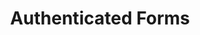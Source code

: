 ---
layout: chapter
title: Authenticated Forms
slides:

  - class: title-slide
    content: |

      ![Gather Workshops Logo]([[BASE_URL]]/theme/assets/images/gw_logo.png)

      # Authenticated Forms
      _Associating form data with a user_





  - content: |

      ## Posting a message

      Only logged in users should be able to post,
      and their username should be associated.


  - content: |

      ### Ensure the form is formatted correctly

      Add the form action and form method,
      plus names for all form inputs.

  - content: |

      ### Allow POST data for new message route

      ```python
      @website.route('/new-message', methods=['GET', 'POST'])
      @usermanager.login_required
      def new_message():
          return render_template('new-message.html')
      ```

      Add both POST and GET method options
      to the **new message** route.


  - content: |

      ### Handle both GET and POST methods

      ```python
      def new_message():

          if request.method == 'GET':
              return render_template('new-message.html')

          elif request.method == 'POST':
              return redirect('/')

      ```

      Modify the `new_message` function 
      to handle both request types.

  - content: |

      ### Get form data

      ```python
      def new_message():

          if request.method == 'GET':
              return render_template('new-message.html')

          elif request.method == 'POST':

              content = request.form.get('message')

              return redirect('/')

      ```

      Get the message content from the form.



  - content: |

      ### Import datetime so we can get the current time

      ```python
      from datetime import datetime
      ```

      Import the dattime module at 
      the top of your routes file.

  - content: |

      ### Generate current time

      ```python
      def new_message():

          if request.method == 'GET':
              return render_template('new-message.html')

          elif request.method == 'POST':

              content = request.form.get('message')
              current_time = datetime.now()

              return redirect('/')

      ```

      Generate the current time.

  - content: |

      ### Get logged in user id

      ```python
      def new_message():

          if request.method == 'GET':
              return render_template('new-message.html')

          elif request.method == 'POST':

              content = request.form.get('message')
              current_time = datetime.now()
              user_id = usermanager.current_user.user_id

              return redirect('/')

      ```
  
  - content: |

      ### Write query

      ```python
      elif request.method == 'POST':

          content = request.form.get('message')
          current_time = datetime.now()
          user_id = usermanager.current_user.user_id

          query_string = (
            'INSERT INTO messages( content, time_created, user_id ) '
            'VALUES (?,?,?)'
          )

          return redirect('/')

      ```

  - content: |

      ### Submit query with parameters

      ```python
      query_string = (
        'INSERT INTO messages( content, time_created, user_id ) '
        'VALUES (?,?,?)'
      )

      query_result = datamanager.query_db(
          query_string, 
          [content, current_time, user_id], 
          one=True
      )

      return redirect('/')

      ```
  
  - content: |

      ### Check result is valid

      ```python
      query_result = datamanager.query_db(
          query_string, 
          [content, current_time, user_id], 
          one=True
      )

      if query_result == None:
          print('error')
      else:
          print('success')

      return redirect('/')

      ```


  - content: |

      ### Check in browser

      Try posting a message and check
      that it shows up on the home page.




  - content: |

      ![Thumbs Up!]([[BASE_URL]]/theme/assets/images/thumbs-up.svg){: height="200"}

      ## Authenticated Forms: Complete!

      [Take me to the next chapter!](updating-data.html)


---